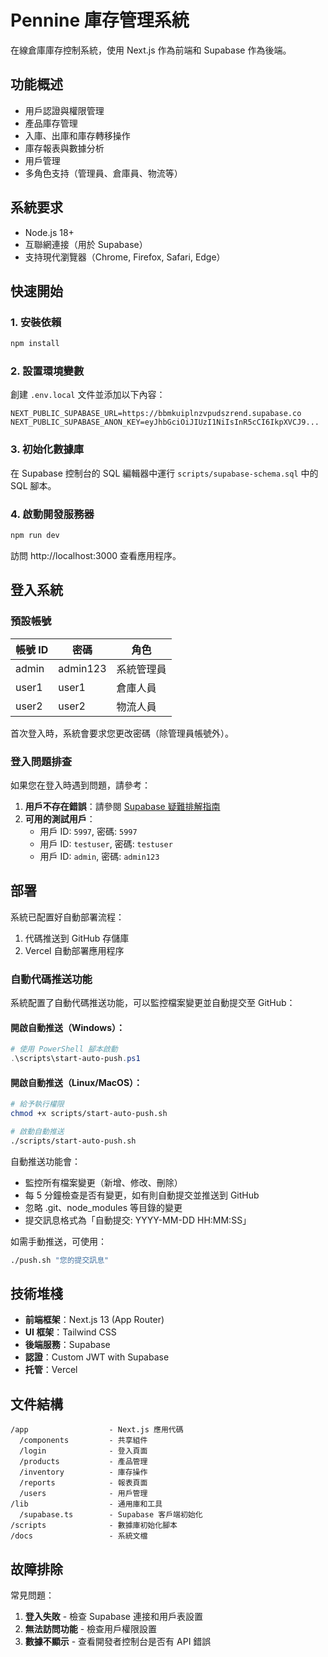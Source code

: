 # Pennine 庫存管理系統

在線倉庫庫存控制系統，使用 Next.js 作為前端和 Supabase 作為後端。

## 功能概述

- 用戶認證與權限管理
- 產品庫存管理
- 入庫、出庫和庫存轉移操作
- 庫存報表與數據分析
- 用戶管理
- 多角色支持（管理員、倉庫員、物流等）

## 系統要求

- Node.js 18+ 
- 互聯網連接（用於 Supabase）
- 支持現代瀏覽器（Chrome, Firefox, Safari, Edge）

## 快速開始

### 1. 安裝依賴

```bash
npm install
```

### 2. 設置環境變數

創建 `.env.local` 文件並添加以下內容：

```
NEXT_PUBLIC_SUPABASE_URL=https://bbmkuiplnzvpudszrend.supabase.co
NEXT_PUBLIC_SUPABASE_ANON_KEY=eyJhbGciOiJIUzI1NiIsInR5cCI6IkpXVCJ9...
```

### 3. 初始化數據庫

在 Supabase 控制台的 SQL 編輯器中運行 `scripts/supabase-schema.sql` 中的 SQL 腳本。

### 4. 啟動開發服務器

```bash
npm run dev
```

訪問 http://localhost:3000 查看應用程序。

## 登入系統

### 預設帳號

| 帳號 ID | 密碼 | 角色 |
|---------|------|------|
| admin | admin123 | 系統管理員 |
| user1 | user1 | 倉庫人員 |
| user2 | user2 | 物流人員 |

首次登入時，系統會要求您更改密碼（除管理員帳號外）。

### 登入問題排查

如果您在登入時遇到問題，請參考：

1. **用戶不存在錯誤**：請參閱 [Supabase 疑難排解指南](docs/supabase-troubleshooting.md)
2. **可用的測試用戶**：
   - 用戶 ID: `5997`, 密碼: `5997`
   - 用戶 ID: `testuser`, 密碼: `testuser`
   - 用戶 ID: `admin`, 密碼: `admin123`

## 部署

系統已配置好自動部署流程：

1. 代碼推送到 GitHub 存儲庫
2. Vercel 自動部署應用程序

### 自動代碼推送功能

系統配置了自動代碼推送功能，可以監控檔案變更並自動提交至 GitHub：

#### 開啟自動推送（Windows）：

```powershell
# 使用 PowerShell 腳本啟動
.\scripts\start-auto-push.ps1
```

#### 開啟自動推送（Linux/MacOS）：

```bash
# 給予執行權限
chmod +x scripts/start-auto-push.sh

# 啟動自動推送
./scripts/start-auto-push.sh
```

自動推送功能會：
- 監控所有檔案變更（新增、修改、刪除）
- 每 5 分鐘檢查是否有變更，如有則自動提交並推送到 GitHub
- 忽略 .git、node_modules 等目錄的變更
- 提交訊息格式為「自動提交: YYYY-MM-DD HH:MM:SS」

如需手動推送，可使用：

```bash
./push.sh "您的提交訊息"
```

## 技術堆棧

- **前端框架**：Next.js 13 (App Router)
- **UI 框架**：Tailwind CSS
- **後端服務**：Supabase
- **認證**：Custom JWT with Supabase
- **托管**：Vercel

## 文件結構

```
/app                  - Next.js 應用代碼
  /components         - 共享組件
  /login              - 登入頁面
  /products           - 產品管理
  /inventory          - 庫存操作
  /reports            - 報表頁面
  /users              - 用戶管理 
/lib                  - 通用庫和工具
  /supabase.ts        - Supabase 客戶端初始化
/scripts              - 數據庫初始化腳本
/docs                 - 系統文檔
```

## 故障排除

常見問題：

1. **登入失敗** - 檢查 Supabase 連接和用戶表設置
2. **無法訪問功能** - 檢查用戶權限設置
3. **數據不顯示** - 查看開發者控制台是否有 API 錯誤 
